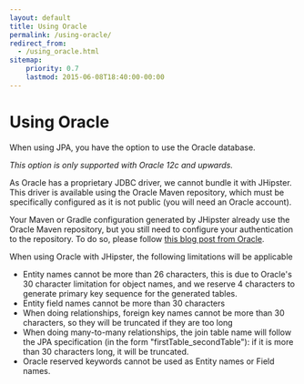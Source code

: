```yaml
---
layout: default
title: Using Oracle
permalink: /using-oracle/
redirect_from:
  - /using_oracle.html
sitemap:
    priority: 0.7
    lastmod: 2015-06-08T18:40:00-00:00
---
```


# <i class="fa fa-database"></i> Using Oracle

When using JPA, you have the option to use the Oracle database.

_This option is only supported with Oracle 12c and upwards._

As Oracle has a proprietary JDBC driver, we cannot bundle it with JHipster. This driver is available using the Oracle Maven repository, which must be specifically configured as it is not public (you will need an Oracle account).

Your Maven or Gradle configuration generated by JHipster already use the Oracle Maven repository, but you still need to configure your authentication to the repository. To do so, please follow [this blog post from Oracle](https://blogs.oracle.com/dev2dev/entry/how_to_get_oracle_jdbc).

When using Oracle with JHipster, the following limitations will be applicable

- Entity names cannot be more than 26 characters, this is due to Oracle's 30 character limitation for object names, and we reserve 4 characters to generate primary key sequence for the generated tables.
- Entity field names cannot be more than 30 characters
- When doing relationships, foreign key names cannot be more than 30 characters, so they will be truncated if they are too long
- When doing many-to-many relationships, the join table name will follow the JPA specification (in the form "firstTable_secondTable"): if it is more than 30 characters long, it will be truncated.
- Oracle reserved keywords cannot be used as Entity names or Field names.
